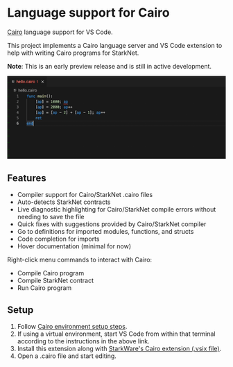 # Language support for Cairo

[Cairo](https://www.cairo-lang.org/) language support for VS Code.

This project implements a Cairo language server and VS Code extension to help with writing Cairo programs for StarkNet.

**Note**: This is an early preview release and is still in active development.

![](images/main.gif)

## Features

- Compiler support for Cairo/StarkNet .cairo files
- Auto-detects StarkNet contracts
- Live diagnostic highlighting for Cairo/StarkNet compile errors without needing to save the file
- Quick fixes with suggestions provided by Cairo/StarkNet compiler
- Go to definitions for imported modules, functions, and structs 
- Code completion for imports
- Hover documentation (minimal for now)

Right-click menu commands to interact with Cairo:
- Compile Cairo program
- Compile StarkNet contract
- Run Cairo program

## Setup

1. Follow [Cairo environment setup steps](https://www.cairo-lang.org/docs/quickstart.html).
2. If using a virtual environment, start VS Code from within that terminal according to the instructions in the above link.
3. Install this extension along with [StarkWare's Cairo extension (.vsix file)](https://github.com/starkware-libs/cairo-lang/releases).
4. Open a .cairo file and start editing.
